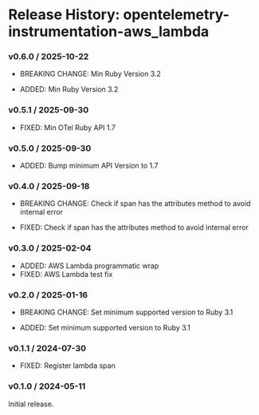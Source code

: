 # Release History: opentelemetry-instrumentation-aws_lambda

### v0.6.0 / 2025-10-22

* BREAKING CHANGE: Min Ruby Version 3.2

* ADDED: Min Ruby Version 3.2

### v0.5.1 / 2025-09-30

* FIXED: Min OTel Ruby API 1.7

### v0.5.0 / 2025-09-30

* ADDED: Bump minimum API Version to 1.7

### v0.4.0 / 2025-09-18

* BREAKING CHANGE: Check if span has the attributes method to avoid internal error

* FIXED: Check if span has the attributes method to avoid internal error

### v0.3.0 / 2025-02-04

* ADDED: AWS Lambda programmatic wrap
* FIXED: AWS Lambda test fix

### v0.2.0 / 2025-01-16

* BREAKING CHANGE: Set minimum supported version to Ruby 3.1

* ADDED: Set minimum supported version to Ruby 3.1

### v0.1.1 / 2024-07-30

* FIXED: Register lambda span

### v0.1.0 / 2024-05-11

Initial release.
